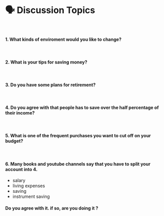 <h1><a name="header-n94" class="md-header-anchor md-print-anchor" href="af://n94"> </a><span>🗣 Discussion Topics</span></h1>
<p>&nbsp;</p>
<h4><a name="header-n96" class="md-header-anchor md-print-anchor" href="af://n96"> </a><span>1. What kinds of enviroment would you like to change?</span></h4>
<p>&nbsp;</p>
<h4><a name="header-n98" class="md-header-anchor md-print-anchor" href="af://n98"> </a><span>2. What is your tips for saving money?</span></h4>
<p>&nbsp;</p>
<h4><a name="header-n100" class="md-header-anchor md-print-anchor" href="af://n100"> </a><span>3. Do you have some plans for retirement?</span></h4>
<p>&nbsp;</p>
<h4><a name="header-n102" class="md-header-anchor md-print-anchor" href="af://n102"> </a><span>4. Do you agree with that people has to save over the half percentage of their income?</span></h4>
<p>&nbsp;</p>
<h4><a name="header-n104" class="md-header-anchor md-print-anchor" href="af://n104"> </a><span>5. What is one of the frequent purchases you want to cut off on your budget?</span></h4>
<p>&nbsp;</p>
<h4><a name="header-n106" class="md-header-anchor md-print-anchor" href="af://n106"> </a><span>6. Many books and youtube channels say that you have to split your account into 4.</span></h4>
<ul>
<li><span>salary</span></li>
<li><span>living expenses</span></li>
<li><span>saving</span></li>
<li><span>instrument saving</span></li>

</ul>
<h4><a name="header-n116" class="md-header-anchor md-print-anchor" href="af://n116"> </a><span>Do you agree with it. if so, are you doing it ?</span></h4>
<p>&nbsp;</p>
